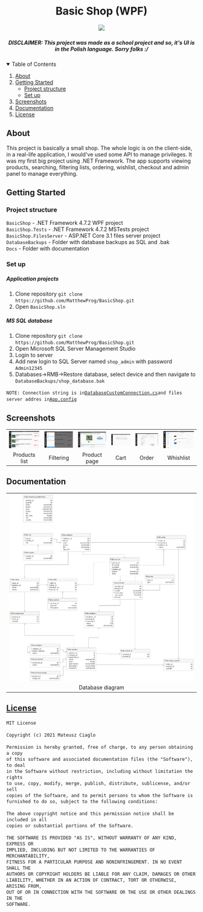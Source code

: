 <h1 align="center">Basic Shop (WPF)</h1>

<p align="center">
    <a href="/./LICENSE"><img src="https://img.shields.io/github/license/MatthewProg/BasicShop"></a>
</p>

<h5 align="center">
    DISCLAIMER: This project was made as a school project and so, it's UI is in the Polish language. Sorry folks :/
</h5>

<details open="open">
  <summary>Table of Contents</summary>
  <ol>
    <li><a href="#about">About</a></li>
    <li>
        <a href="#getting-started">Getting Started</a>
        <ul>
            <li><a href="#project-structure">Project structure</a></li>
            <li><a href="#set-up">Set up</a></li>
        </ul>
    </li>
    <li><a href="#screenshots">Screenshots</a></li>
    <li><a href="#documentation">Documentation</a></li>
    <li><a href="#license">License</a></li>
  </ol>
</details>

## About

This project is basically a small shop. The whole logic is on the client-side, in a real-life application, I would've used some API to manage privileges.
It was my first big project using .NET Framework. The app supports viewing products, searching, filtering lists, ordering, wishlist, checkout and admin panel to manage everything.

## Getting Started

### Project structure

`BasicShop` - .NET Framework 4.7.2 WPF project<br>
`BasicShop.Tests` - .NET Framework 4.7.2 MSTests project<br>
`BasicShop.FilesServer` - ASP.NET Core 3.1 files server project<br>
`DatabaseBackups` - Folder with database backups as SQL and .bak<br>
`Docs` - Folder with documentation

### Set up

##### Application projects
1. Clone repository `git clone https://github.com/MatthewProg/BasicShop.git`
2. Open `BasicShop.sln`

##### MS SQL database
1. Clone repository `git clone https://github.com/MatthewProg/BasicShop.git`
2. Open Microsoft SQL Server Management Studio
3. Login to server
4. Add new login to SQL Server named `shop_admin` with password `Admin12345`
5. Databases->RMB->Restore database, select device and then navigate to `DatabaseBackups/shop_database.bak`

`NOTE: Connection string is in`<a href="https://github.com/MatthewProg/BasicShop/blob/master/BasicShop/DatabaseCustomConnection.cs">`DatabaseCustomConnection.cs`</a>`and files server addres in`<a href="https://github.com/MatthewProg/BasicShop/blob/master/BasicShop/App.config#L11">`App.config`</a>

## Screenshots

<table>
    <tr>
        <th style="text-align:center"><a href="/./docs/img/list.png"><img alt="product list" src="/./docs/img/list.png"></a></th>
        <th style="text-align:center"><a href="/./docs/img/filter.png"><img alt="filter" src="/./docs/img/filter.png"></a></th>
        <th style="text-align:center"><a href="/./docs/img/product.png"><img alt="product" src="/./docs/img/product.png"></a></th>
        <th style="text-align:center"><a href="/./docs/img/cart.png"><img alt="cart" src="/./docs/img/cart.png"></a></th>
        <th style="text-align:center"><a href="/./docs/img/order.png"><img alt="order" src="/./docs/img/order.png"></a></th>
        <th style="text-align:center"><a href="/./docs/img/whishlist.png"><img alt="whishlist" src="/./docs/img/whishlist.png"></a></th>
    </tr>
    <tr>
        <td align="center">Products list</td>
        <td align="center">Filtering</td>
        <td align="center">Product page</td>
        <td align="center">Cart</td>
        <td align="center">Order</td>
        <td align="center">Whishlist</td>
    </tr>
</table>

## Documentation

<table>
    <tr>
        <th style="text-align:center"><a href="/./docs/img/erd.png"><img alt="erd" src="/./docs/img/erd.png"></a></th>
    </tr>
    <tr>
        <td align="center">Database diagram</td>
    </tr>
</table>


## [License](/./LICENSE)

```
MIT License

Copyright (c) 2021 Mateusz Ciaglo

Permission is hereby granted, free of charge, to any person obtaining a copy
of this software and associated documentation files (the "Software"), to deal
in the Software without restriction, including without limitation the rights
to use, copy, modify, merge, publish, distribute, sublicense, and/or sell
copies of the Software, and to permit persons to whom the Software is
furnished to do so, subject to the following conditions:

The above copyright notice and this permission notice shall be included in all
copies or substantial portions of the Software.

THE SOFTWARE IS PROVIDED "AS IS", WITHOUT WARRANTY OF ANY KIND, EXPRESS OR
IMPLIED, INCLUDING BUT NOT LIMITED TO THE WARRANTIES OF MERCHANTABILITY,
FITNESS FOR A PARTICULAR PURPOSE AND NONINFRINGEMENT. IN NO EVENT SHALL THE
AUTHORS OR COPYRIGHT HOLDERS BE LIABLE FOR ANY CLAIM, DAMAGES OR OTHER
LIABILITY, WHETHER IN AN ACTION OF CONTRACT, TORT OR OTHERWISE, ARISING FROM,
OUT OF OR IN CONNECTION WITH THE SOFTWARE OR THE USE OR OTHER DEALINGS IN THE
SOFTWARE.
```